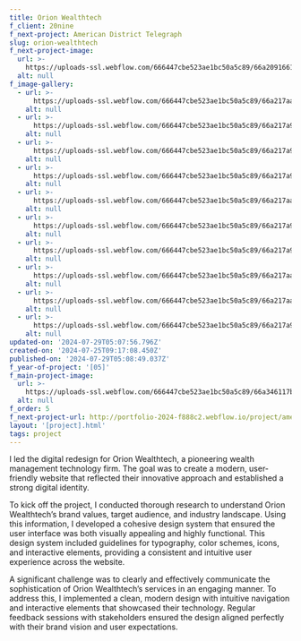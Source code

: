 ```yaml
---
title: Orion Wealthtech
f_client: 20nine
f_next-project: American District Telegraph
slug: orion-wealthtech
f_next-project-image:
  url: >-
    https://uploads-ssl.webflow.com/666447cbe523ae1bc50a5c89/66a20916611d39bb55b9fce5_ADTthumbnail1-1-min-p-2000.jpeg
  alt: null
f_image-gallery:
  - url: >-
      https://uploads-ssl.webflow.com/666447cbe523ae1bc50a5c89/66a217aa149e9553b8135598_Orion%20Wealthtech%20Brand%20Guidelines.png
    alt: null
  - url: >-
      https://uploads-ssl.webflow.com/666447cbe523ae1bc50a5c89/66a217a96a2110cf3a62af86_Orion%20Wealthtech%20Typography.png
    alt: null
  - url: >-
      https://uploads-ssl.webflow.com/666447cbe523ae1bc50a5c89/66a217a90958aca80a817632_Orion%20Wealthtech%20Color%20Palette.png
    alt: null
  - url: >-
      https://uploads-ssl.webflow.com/666447cbe523ae1bc50a5c89/66a217a90798ab81e4dbda08_Orion%20Wealthtech%20Iconography.jpg
    alt: null
  - url: >-
      https://uploads-ssl.webflow.com/666447cbe523ae1bc50a5c89/66a217aacaf46029914ea59f_Orion%20Wealthtech%20Icon.png
    alt: null
  - url: >-
      https://uploads-ssl.webflow.com/666447cbe523ae1bc50a5c89/66a217a98c68d39ec7413e17_Orion%20Wealthtech%20Supergraphic%20Treatment.jpg
    alt: null
  - url: >-
      https://uploads-ssl.webflow.com/666447cbe523ae1bc50a5c89/66a217a95d457cd0b445eb14_Orion%20Wealthtech%20Supergraphic.png
    alt: null
  - url: >-
      https://uploads-ssl.webflow.com/666447cbe523ae1bc50a5c89/66a217aaf0b9e07af478911e_Orion%20Wealthtech%20Mobile.jpg
    alt: null
  - url: >-
      https://uploads-ssl.webflow.com/666447cbe523ae1bc50a5c89/66a217aaf12c38d566b3960e_Orion%20Wealthtech%20Website%20iPad.jpg
    alt: null
  - url: >-
      https://uploads-ssl.webflow.com/666447cbe523ae1bc50a5c89/66a217a90ec9c372f31f2570_Orion%20Wealthtech%20Website.png
    alt: null
updated-on: '2024-07-29T05:07:56.796Z'
created-on: '2024-07-25T09:17:08.450Z'
published-on: '2024-07-29T05:08:49.037Z'
f_year-of-project: '[05]'
f_main-project-image:
  url: >-
    https://uploads-ssl.webflow.com/666447cbe523ae1bc50a5c89/66a346117b0dffa203dc5d3d_Orion%20Wealthtech%20Hero.png
  alt: null
f_order: 5
f_next-project-url: http://portfolio-2024-f888c2.webflow.io/project/american-district-telegraph
layout: '[project].html'
tags: project
---
```


I led the digital redesign for Orion Wealthtech, a pioneering wealth management technology firm. The goal was to create a modern, user-friendly website that reflected their innovative approach and established a strong digital identity.

To kick off the project, I conducted thorough research to understand Orion Wealthtech’s brand values, target audience, and industry landscape. Using this information, I developed a cohesive design system that ensured the user interface was both visually appealing and highly functional. This design system included guidelines for typography, color schemes, icons, and interactive elements, providing a consistent and intuitive user experience across the website.

A significant challenge was to clearly and effectively communicate the sophistication of Orion Wealthtech’s services in an engaging manner. To address this, I implemented a clean, modern design with intuitive navigation and interactive elements that showcased their technology. Regular feedback sessions with stakeholders ensured the design aligned perfectly with their brand vision and user expectations.
